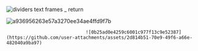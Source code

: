 

![dividers   text frames _ return](https://github.com/user-attachments/assets/73ef2d69-07a8-4c78-986d-bf11dea42f51)




![a936956263e57a3270ee34ae4ffd9f7b](https://github.com/user-attachments/assets/45c25b7f-41e3-44fa-be4e-17088bd671a7)




                                 ![0b25ad0e4259c6001c977f13c9e52387](https://github.com/user-attachments/assets/2d814b51-70e9-49f6-a66e-482040a9ba97)
 
                                                  
